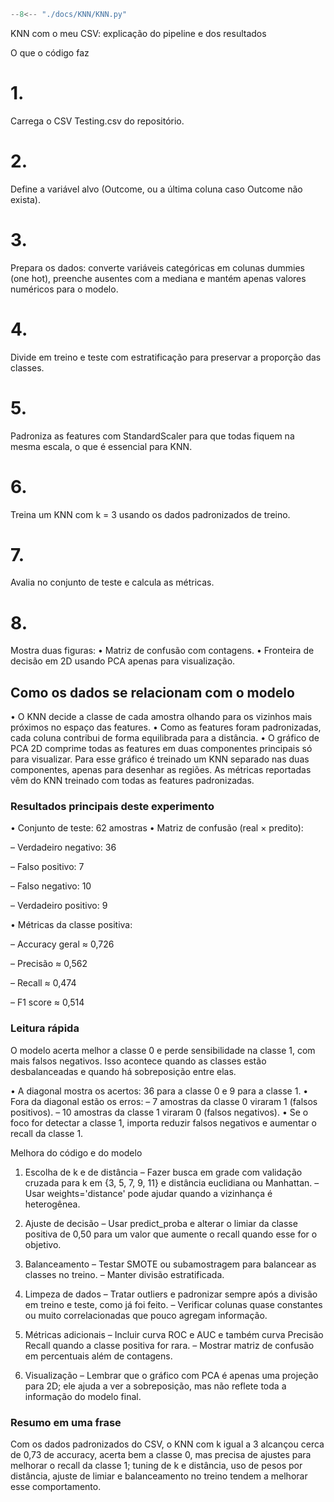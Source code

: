 ``` python exec="on" html="1"
--8<-- "./docs/KNN/KNN.py"
```

KNN com o meu CSV: explicação do pipeline e dos resultados

O que o código faz


# 1.

Carrega o CSV Testing.csv do repositório.


# 2. 

Define a variável alvo (Outcome, ou a última coluna caso Outcome não exista).


# 3.

Prepara os dados: converte variáveis categóricas em colunas dummies (one hot), preenche ausentes com a mediana e mantém apenas valores numéricos para o modelo.


# 4.

Divide em treino e teste com estratificação para preservar a proporção das classes.


# 5.

Padroniza as features com StandardScaler para que todas fiquem na mesma escala, o que é essencial para KNN.


# 6.

Treina um KNN com k = 3 usando os dados padronizados de treino.


# 7. 

Avalia no conjunto de teste e calcula as métricas.


# 8. 

Mostra duas figuras:
   • Matriz de confusão com contagens.
   • Fronteira de decisão em 2D usando PCA apenas para visualização.


## Como os dados se relacionam com o modelo

• O KNN decide a classe de cada amostra olhando para os vizinhos mais próximos no espaço das features.
• Como as features foram padronizadas, cada coluna contribui de forma equilibrada para a distância.
• O gráfico de PCA 2D comprime todas as features em duas componentes principais só para visualizar. Para esse gráfico é treinado um KNN separado nas duas componentes, apenas para desenhar as regiões. As métricas reportadas vêm do KNN treinado com todas as features padronizadas.


### Resultados principais deste experimento

• Conjunto de teste: 62 amostras
• Matriz de confusão (real × predito):

  – Verdadeiro negativo: 36

  – Falso positivo: 7

  – Falso negativo: 10

  – Verdadeiro positivo: 9


• Métricas da classe positiva:

  – Accuracy geral ≈ 0,726

  – Precisão ≈ 0,562

  – Recall ≈ 0,474

  – F1 score ≈ 0,514

### Leitura rápida

O modelo acerta melhor a classe 0 e perde sensibilidade na classe 1, com mais falsos negativos. Isso acontece quando as classes estão desbalanceadas e quando há sobreposição entre elas.


• A diagonal mostra os acertos: 36 para a classe 0 e 9 para a classe 1.
• Fora da diagonal estão os erros:
  – 7 amostras da classe 0 viraram 1 (falsos positivos).
  – 10 amostras da classe 1 viraram 0 (falsos negativos).
• Se o foco for detectar a classe 1, importa reduzir falsos negativos e aumentar o recall da classe 1.

Melhora do código e do modelo
1) Escolha de k e de distância
   – Fazer busca em grade com validação cruzada para k em {3, 5, 7, 9, 11} e distância euclidiana ou Manhattan.
   – Usar weights='distance' pode ajudar quando a vizinhança é heterogênea.

2) Ajuste de decisão
   – Usar predict_proba e alterar o limiar da classe positiva de 0,50 para um valor que aumente o recall quando esse for o objetivo.

3) Balanceamento
   – Testar SMOTE ou subamostragem para balancear as classes no treino.
   – Manter divisão estratificada.

4) Limpeza de dados
   – Tratar outliers e padronizar sempre após a divisão em treino e teste, como já foi feito.
   – Verificar colunas quase constantes ou muito correlacionadas que pouco agregam informação.

5) Métricas adicionais
   – Incluir curva ROC e AUC e também curva Precisão Recall quando a classe positiva for rara.
   – Mostrar matriz de confusão em percentuais além de contagens.

6) Visualização
   – Lembrar que o gráfico com PCA é apenas uma projeção para 2D; ele ajuda a ver a sobreposição, mas não reflete toda a informação do modelo final.


### Resumo em uma frase

Com os dados padronizados do CSV, o KNN com k igual a 3 alcançou cerca de 0,73 de accuracy, acerta bem a classe 0, mas precisa de ajustes para melhorar o recall da classe 1; tuning de k e distância, uso de pesos por distância, ajuste de limiar e balanceamento no treino tendem a melhorar esse comportamento.
